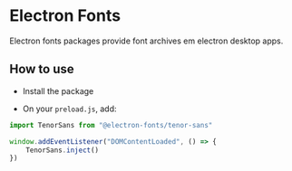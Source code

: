 # Electron Fonts

Electron fonts packages provide font archives em electron desktop apps.

## How to use

* Install the package

* On your `preload.js`, add:

```ts
import TenorSans from "@electron-fonts/tenor-sans"

window.addEventListener("DOMContentLoaded", () => {
    TenorSans.inject()
})
```